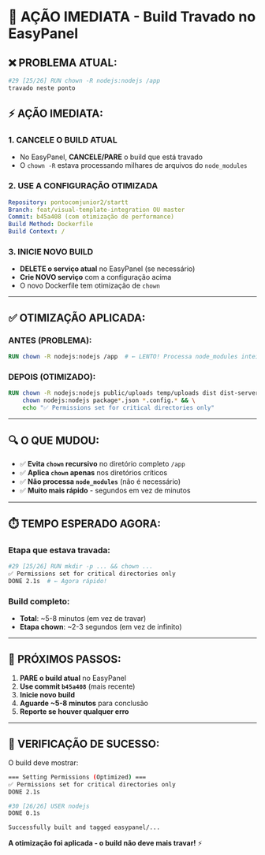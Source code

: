 # 🚨 AÇÃO IMEDIATA - Build Travado no EasyPanel

## ❌ **PROBLEMA ATUAL:**
```bash
#29 [25/26] RUN chown -R nodejs:nodejs /app
travado neste ponto
```

## ⚡ **AÇÃO IMEDIATA:**

### **1. CANCELE O BUILD ATUAL**
- No EasyPanel, **CANCELE/PARE** o build que está travado
- O `chown -R` estava processando milhares de arquivos do `node_modules`

### **2. USE A CONFIGURAÇÃO OTIMIZADA**
```yaml
Repository: pontocomjunior2/startt
Branch: feat/visual-template-integration OU master
Commit: b45a408 (com otimização de performance)
Build Method: Dockerfile
Build Context: /
```

### **3. INICIE NOVO BUILD**
- **DELETE o serviço atual** no EasyPanel (se necessário)
- **Crie NOVO serviço** com a configuração acima
- O novo Dockerfile tem otimização de `chown`

---

## ✅ **OTIMIZAÇÃO APLICADA:**

### **ANTES (PROBLEMA):**
```dockerfile
RUN chown -R nodejs:nodejs /app  # ← LENTO! Processa node_modules inteiro
```

### **DEPOIS (OTIMIZADO):**
```dockerfile
RUN chown -R nodejs:nodejs public/uploads temp/uploads dist dist-server && \
    chown nodejs:nodejs package*.json *.config.* && \
    echo "✅ Permissions set for critical directories only"
```

---

## 🔍 **O QUE MUDOU:**

- ✅ **Evita `chown` recursivo** no diretório completo `/app`
- ✅ **Aplica `chown` apenas** nos diretórios críticos
- ✅ **Não processa `node_modules`** (não é necessário)
- ✅ **Muito mais rápido** - segundos em vez de minutos

---

## ⏱️ **TEMPO ESPERADO AGORA:**

### **Etapa que estava travada:**
```bash
#29 [25/26] RUN mkdir -p ... && chown ... 
✅ Permissions set for critical directories only
DONE 2.1s  # ← Agora rápido!
```

### **Build completo:**
- **Total**: ~5-8 minutos (em vez de travar)
- **Etapa chown**: ~2-3 segundos (em vez de infinito)

---

## 🚀 **PRÓXIMOS PASSOS:**

1. **PARE o build atual** no EasyPanel
2. **Use commit `b45a408`** (mais recente)
3. **Inicie novo build**
4. **Aguarde ~5-8 minutos** para conclusão
5. **Reporte se houver qualquer erro**

---

## 🎯 **VERIFICAÇÃO DE SUCESSO:**

O build deve mostrar:
```bash
=== Setting Permissions (Optimized) ===
✅ Permissions set for critical directories only
DONE 2.1s

#30 [26/26] USER nodejs
DONE 0.1s

Successfully built and tagged easypanel/...
```

**A otimização foi aplicada - o build não deve mais travar!** ⚡ 